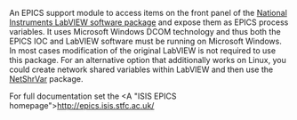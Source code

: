 An EPICS support module to access items on the front panel of the <A HREF="http://www.ni.com/labview/"> National Instruments LabVIEW software package</A> and expose them as EPICS process variables. It uses Microsoft Windows DCOM technology and thus both the EPICS IOC and LabVIEW software must be running on Microsoft Windows. In most cases modification of the original LabVIEW is not required to use this package. For an alternative option that additionally works on Linux, you could create network shared variables within LabVIEW and then use the <A HREF="https://github.com/ISISComputingGroup/EPICS-NetShrVar/">NetShrVar</A> package. 

For full documentation set the <A "ISIS EPICS homepage">http://epics.isis.stfc.ac.uk/</A>
